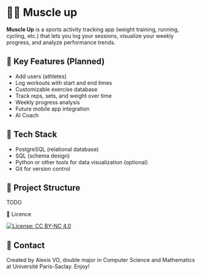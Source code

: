 # 🏋️‍♂️ Muscle up

**Muscle Up** is a sports activity tracking app (weight training, running, cycling, etc.) that lets you log your sessions, visualize your weekly progress, and analyze performance trends.

## 🚀 Key Features (Planned)

- Add users (athletes)
- Log workouts with start and end times
- Customizable exercise database
- Track reps, sets, and weight over time
- Weekly progress analysis
- Future mobile app integration
- AI Coach

## 🧱 Tech Stack

- PostgreSQL (relational database)
- SQL (schema design)
- Python or other tools for data visualization (optional)
- Git for version control

## 📂 Project Structure

TODO

📜 Licence

[![License: CC BY-NC 4.0](https://img.shields.io/badge/License-CC%20BY--NC%204.0-lightgrey.svg)](https://creativecommons.org/licenses/by-nc/4.0/)

## 📧 Contact

Created by Alexis VO, double major in Computer Science and Mathematics at Université Paris-Saclay.
Enjoy!

